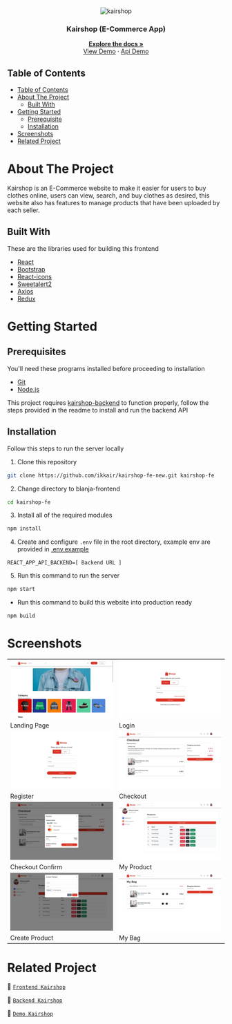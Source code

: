 <br />
<p align="center">
  <div align="center">
    <img height="150" src="./docs/readme/logo.svg" alt="kairshop" border="0"/>
  </div>
  <h3 align="center">Kairshop (E-Commerce App)</h3>
  <p align="center">
    <a href="https://github.com/ikkair/kairshop-fe-new"><strong>Explore the docs »</strong></a>
    <br />
    <a href="#">View Demo</a>
    ·
    <a href="#">Api Demo</a>
  </p>
</p>

## Table of Contents

- [Table of Contents](#table-of-contents)
- [About The Project](#about-the-project)
  - [Built With](#built-with)
- [Getting Started](#getting-started)
  - [Prerequisite](#prerequisites)
  - [Installation](#installation)
- [Screenshots](#screenshots)
- [Related Project](#related-project)

# About The Project

Kairshop is an E-Commerce website to make it easier for users to buy clothes online, users can view, search, and buy clothes as desired, this website also has features to manage products that have been uploaded by each seller.

## Built With

These are the libraries used for building this frontend

- [React](https://reactjs.org/)
- [Bootstrap](https://getbootstrap.com/)
- [React-icons](https://react-icons.github.io/react-icons/)
- [Sweetalert2](https://sweetalert2.github.io)
- [Axios](https://axios-http.com)
- [Redux](https://redux.js.org)

# Getting Started

## Prerequisites

You'll need these programs installed before proceeding to installation

- [Git](https://git-scm.com/downloads)
- [Node.js](https://nodejs.org/en/download)

This project requires [kairshop-backend](https://github.com/ikkair/kairshop) to function properly, follow the steps provided in the readme to install and run the backend API

## Installation

Follow this steps to run the server locally

1. Clone this repository

```sh
git clone https://github.com/ikkair/kairshop-fe-new.git kairshop-fe
```

2. Change directory to blanja-frontend

```sh
cd kairshop-fe
```

3. Install all of the required modules

```sh
npm install
```

4. Create and configure `.env` file in the root directory, example env are provided in [.env.example](./.env.example)

```env
REACT_APP_API_BACKEND=[ Backend URL ]
```

5. Run this command to run the server

```sh
npm start
```

- Run this command to build this website into production ready

```sh
npm build
```

# Screenshots

<table>
 <tr>
    <td><img width="350px" src="./public/docs/Kairshop Landing Page.jpg" border="0" alt="Landing Page" /></td>
    <td> <img width="350px" src="./public/docs/Kairshop Login.jpg" border="0"  alt="Login" /></td>
  </tr>
   <tr>
    <td>Landing Page</td>
    <td>Login</td>
  </tr>
   <tr>
    <td><img width="350px" src="./public/docs/Kairshop Register.jpg" border="0" alt="Register" /></td>
    <td><img width="350px" src="./public/docs/Kairshop Checkout.jpg" border="0" alt="Checkout" /> </td>
  </tr>
   <tr>
    <td>Register</td>
    <td>Checkout</td>
  </tr>
  <tr>
    <td><img width="350px" src="./public/docs/Kairshop Checkout Modal.jpg" border="0" alt="Checkout Confirm" /> </td>
     <td><img width="350px" src="./public/docs/Kairshop MyProduct.jpg" border="0" alt="My Product" /></td>
  </tr>
   <tr>
    <td>Checkout Confirm</td>
     <td>My Product</td>
  </tr>
  <tr>
    <td><img width="350px" src="./public/docs/Kairshop MyProduct Create Product.jpg" border="0" alt="Create Product" /> </td>
     <td><img width="350px" src="./public/docs/Kairshop MyBag.jpg" border="0" alt="My Bag" /></td>
  </tr>
   <tr>
    <td>Create Product</td>
     <td>My Bag</td>
  </tr>
</table>

# Related Project

:rocket: [`Frontend Kairshop`](https://github.com/ikkair/kairshop-fe-new)

:rocket: [`Backend Kairshop`](https://github.com/ikkair/kairshop)

:rocket: [`Demo Kairshop`](#)